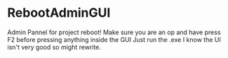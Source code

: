 # RebootAdminGUI
Admin Pannel for project reboot!
Make sure you are an op and have press F2 before pressing anything inside the GUI
Just run the .exe
I know the UI isn't very good so might rewrite.
